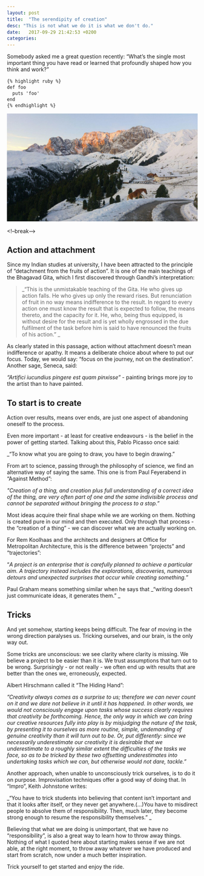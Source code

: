 ```yaml
---
layout: post
title:  "The serendipity of creation"
desc: "This is not what we do it is what we don't do."
date:   2017-09-29 21:42:53 +0200
categories: 
---
```

Somebody asked me a great question recently: “What’s the single most important thing you have read or learned that profoundly shaped how you think and work?” 


	{% highlight ruby %}
	def foo
	  puts 'foo'
	end
	{% endhighlight %}

![Large example image](/assets/img/photo.jpg "Large example image")


<!–break–> 

## Action and attachment 

Since my Indian studies at university, I have been attracted to the principle of “detachment from the fruits of action”. It is one of the main teachings of the Bhagavad Gita, which I first discovered through Gandhi’s interpretation: 

> _“This is the unmistakable teaching of the Gita. He who gives up action falls. He who gives up only the reward rises. But renunciation of fruit in no way means indifference to the result. In regard to every action one must know the result that is expected to follow, the means thereto, and the capacity for it. He, who, being thus equipped, is without desire for the result and is yet wholly engrossed in the due fulfilment of the task before him is said to have renounced the fruits of his action.” _

As clearly stated in this passage, action without attachment doesn’t mean indifference or apathy. It means a deliberate choice about where to put our focus. Today, we would say: “focus on the journey, not on the destination”. Another sage, Seneca, said: 

_“Artifici iucundius pingere est quam pinxisse”_ - painting brings more joy to the artist than to have painted. 

## To start is to create 

Action over results, means over ends, are just one aspect of  abandoning oneself to the process. 

Even more important - at least for creative endeavours - is the belief in the power of getting started.  Talking about this, Pablo Picasso once said: 

_“To know what you are going to draw, you have to begin drawing.”

From art to science, passing through the philosophy of science, we find an alternative way of saying the same. This one is from Paul Feyerabend in “Against Method”:

_"Creation of a thing, and creation plus full understanding of a correct idea of the thing, are very often part of one and the same indivisible process and cannot be separated without bringing the process to a stop.”_

Most ideas acquire their final shape while we are working on them. Nothing is created pure in our mind and then executed. Only through that process - the “creation of a thing” - we can discover what we are actually working on. 

For Rem Koolhaas and the architects and designers at Office for Metropolitan Architecture, this is the difference between “projects” and “trajectories”:

“_A project is an enterprise that is carefully planned to achieve a particular aim. A trajectory instead includes the explorations, discoveries, numerous detours and unexpected surprises that occur while creating something._”

Paul Graham means something similar when he says that _“writing doesn’t just communicate ideas, it generates them.” _

## Tricks

And yet somehow, starting keeps being difficult. The fear of moving in the wrong direction paralyses us. Tricking ourselves, and our brain, is the only way out. 

Some tricks are unconscious: we see clarity where clarity is missing. We believe a project to be easier than it is. We trust assumptions that turn out to be wrong. Surprisingly - or not really - we often end up with results that are better than the ones we, erroneously, expected. 

Albert Hirschmann called it “The Hiding Hand”: 

_”Creativity always comes as a surprise to us; therefore we can never count on it and we dare not believe in it until it has happened. In other words, we would not consciously engage upon tasks whose success clearly requires that creativity be forthcoming. Hence, the only way in which we can bring our creative resources fully into play is by misjudging the nature of the task, by presenting it to ourselves as more routine, simple, undemanding of genuine creativity than it will turn out to be. Or, put differently: since we necessarily underestimate our creativity it is desirable that we underestimate to a roughly similar extent the difficulties of the tasks we face, so as to be tricked by these two offsetting underestimates into undertaking tasks which we can, but otherwise would not dare, tackle.”_

Another approach, when unable to unconsciously trick ourselves, is to do it on purpose. Improvisation techniques offer a good way of doing that. In “Impro”, Keith Johnstone writes: 

_“You have to trick students into believing that content isn’t important and that it looks after itself, or they never get anywhere.(…)You have to misdirect people to absolve them of responsibility. Then, much later, they become strong enough to resume the responsibility themselves.” _

Believing that what we are doing is unimportant, that we have no “responsibility”, is also a great way to learn how to throw away things. Nothing of what I quoted here about starting makes sense if we are not able, at the right moment, to throw away whatever we have produced and start from scratch, now under a much better inspiration. 

Trick yourself to get started and enjoy the ride. 

